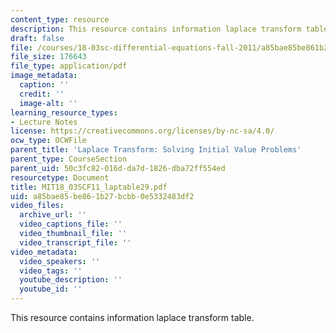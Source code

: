 ```yaml
---
content_type: resource
description: This resource contains information laplace transform table.
draft: false
file: /courses/18-03sc-differential-equations-fall-2011/a85bae85be861b27bcbb0e5332483df2_MIT18_03SCF11_laptable29.pdf
file_size: 176643
file_type: application/pdf
image_metadata:
  caption: ''
  credit: ''
  image-alt: ''
learning_resource_types:
- Lecture Notes
license: https://creativecommons.org/licenses/by-nc-sa/4.0/
ocw_type: OCWFile
parent_title: 'Laplace Transform: Solving Initial Value Problems'
parent_type: CourseSection
parent_uid: 50c3fc82-016d-da7d-1826-dba72ff554ed
resourcetype: Document
title: MIT18_03SCF11_laptable29.pdf
uid: a85bae85-be86-1b27-bcbb-0e5332483df2
video_files:
  archive_url: ''
  video_captions_file: ''
  video_thumbnail_file: ''
  video_transcript_file: ''
video_metadata:
  video_speakers: ''
  video_tags: ''
  youtube_description: ''
  youtube_id: ''
---
```

This resource contains information laplace transform table.